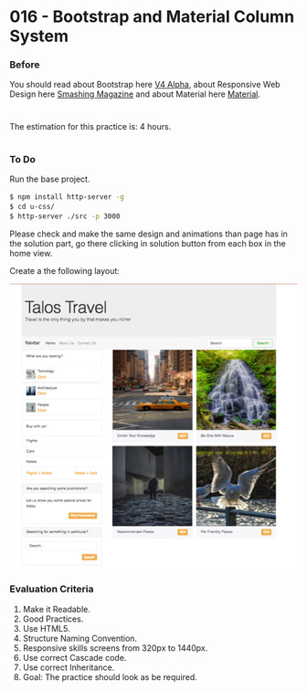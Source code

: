 # 016 - Bootstrap and Material Column System

### Before 
You should read about Bootstrap here [V4 Alpha][2], about Responsive Web Design here [Smashing Magazine][1] and about Material here [Material][3].

#
The estimation for this practice is: 4 hours.
#

### To Do

Run the base project.

```sh
$ npm install http-server -g
$ cd u-css/
$ http-server ./src -p 3000
```

Please check and make the same design and animations than page has in the solution part, go there clicking in solution button from each box in the home view.

Create a the following layout:

![alt text](example.jpg)


### Evaluation Criteria

1. Make it Readable.
2. Good Practices.
3. Use HTML5.
4. Structure Naming Convention.
5. Responsive skills screens from 320px to 1440px.
6. Use correct Cascade code.
7. Use correct Inheritance.
8. Goal: The practice should look as be required.

[1]: https://www.smashingmagazine.com/2011/01/guidelines-for-responsive-web-design/ 
[2]: https://v4-alpha.getbootstrap.com/layout/grid/
[3]: https://material.io/guidelines/layout/responsive-ui.html#

